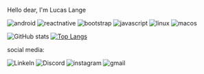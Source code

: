 Hello dear, I'm Lucas Lange 



![android](https://img.shields.io/badge/Android-3DDC84?style=for-the-badge&logo=android&logoColor=white)
![reactnative](https://img.shields.io/badge/React_Native-20232A?style=for-the-badge&logo=react&logoColor=61DAFB)
![bootstrap](https://img.shields.io/badge/Bootstrap-563D7C?style=for-the-badge&logo=bootstrap&logoColor=white)
![javascript](https://img.shields.io/badge/JavaScript-F7DF1E?style=for-the-badge&logo=javascript&logoColor=black)
![linux](https://img.shields.io/badge/Linux-FCC624?style=for-the-badge&logo=linux&logoColor=black)
![macos](https://img.shields.io/badge/mac%20os-000000?style=for-the-badge&logo=apple&logoColor=white)

![GitHub stats](https://github-readme-stats.vercel.app/api?username=lucasmullerlange&show_icons=true&theme=radical) 
[![Top Langs](https://github-readme-stats.vercel.app/api/top-langs/?username=lucasmullerlange&layout=compact&theme=radical)](https://github.com/anuraghazra/github-readme-stats)


social media:

![LinkeIn](https://img.shields.io/badge/LinkedIn-0077B5?style=for-the-badge&logo=linkedin&logoColor=white (https://www.linkedin.com/in/lucas-lange-28a38a123/ ))
![Discord](https://img.shields.io/badge/Discord-7289DA?style=for-the-badge&logo=discord&logoColor=white)
![instagram](https://img.shields.io/badge/Instagram-E4405F?style=for-the-badge&logo=instagram&logoColor=white) 
![gmail](https://img.shields.io/badge/Gmail-D14836?style=for-the-badge&logo=gmail&logoColor=white)

